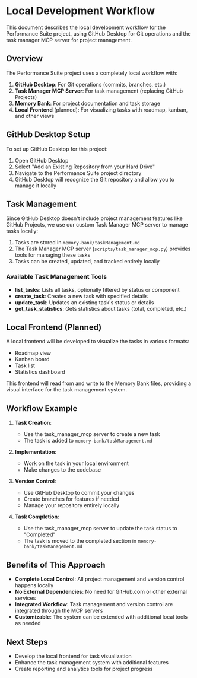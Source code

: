 # Local Development Workflow

This document describes the local development workflow for the Performance Suite project, using GitHub Desktop for Git operations and the task manager MCP server for project management.

## Overview

The Performance Suite project uses a completely local workflow with:

1. **GitHub Desktop**: For Git operations (commits, branches, etc.)
2. **Task Manager MCP Server**: For task management (replacing GitHub Projects)
3. **Memory Bank**: For project documentation and task storage
4. **Local Frontend** (planned): For visualizing tasks with roadmap, kanban, and other views

## GitHub Desktop Setup

To set up GitHub Desktop for this project:

1. Open GitHub Desktop
2. Select "Add an Existing Repository from your Hard Drive"
3. Navigate to the Performance Suite project directory
4. GitHub Desktop will recognize the Git repository and allow you to manage it locally

## Task Management

Since GitHub Desktop doesn't include project management features like GitHub Projects, we use our custom Task Manager MCP server to manage tasks locally:

1. Tasks are stored in `memory-bank/taskManagement.md`
2. The Task Manager MCP server (`scripts/task_manager_mcp.py`) provides tools for managing these tasks
3. Tasks can be created, updated, and tracked entirely locally

### Available Task Management Tools

- **list_tasks**: Lists all tasks, optionally filtered by status or component
- **create_task**: Creates a new task with specified details
- **update_task**: Updates an existing task's status or details
- **get_task_statistics**: Gets statistics about tasks (total, completed, etc.)

## Local Frontend (Planned)

A local frontend will be developed to visualize the tasks in various formats:

- Roadmap view
- Kanban board
- Task list
- Statistics dashboard

This frontend will read from and write to the Memory Bank files, providing a visual interface for the task management system.

## Workflow Example

1. **Task Creation**:
   - Use the task_manager_mcp server to create a new task
   - The task is added to `memory-bank/taskManagement.md`

2. **Implementation**:
   - Work on the task in your local environment
   - Make changes to the codebase

3. **Version Control**:
   - Use GitHub Desktop to commit your changes
   - Create branches for features if needed
   - Manage your repository entirely locally

4. **Task Completion**:
   - Use the task_manager_mcp server to update the task status to "Completed"
   - The task is moved to the completed section in `memory-bank/taskManagement.md`

## Benefits of This Approach

- **Complete Local Control**: All project management and version control happens locally
- **No External Dependencies**: No need for GitHub.com or other external services
- **Integrated Workflow**: Task management and version control are integrated through the MCP servers
- **Customizable**: The system can be extended with additional local tools as needed

## Next Steps

- Develop the local frontend for task visualization
- Enhance the task management system with additional features
- Create reporting and analytics tools for project progress